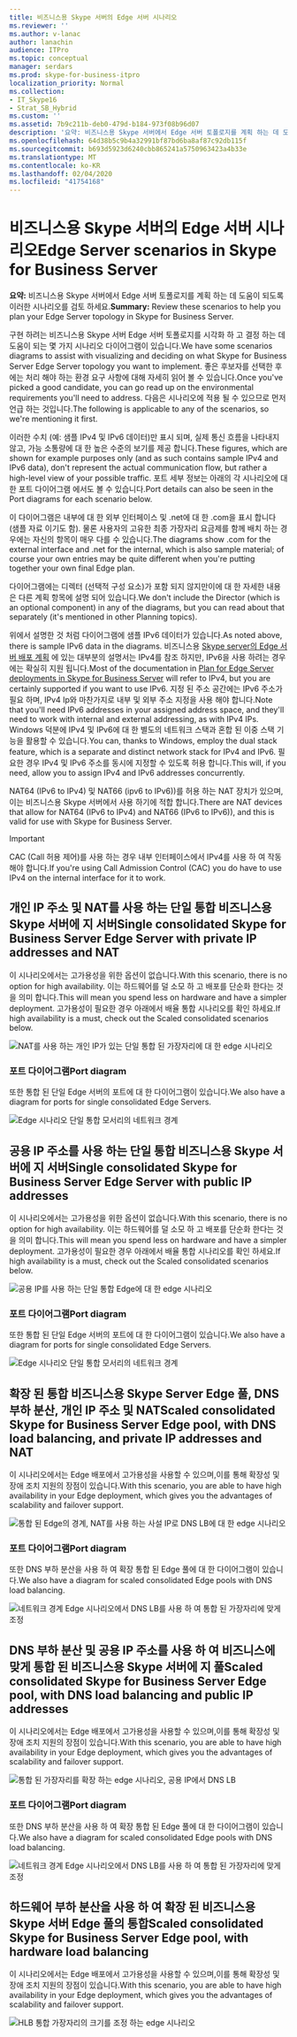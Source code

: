 ```yaml
---
title: 비즈니스용 Skype 서버의 Edge 서버 시나리오
ms.reviewer: ''
ms.author: v-lanac
author: lanachin
audience: ITPro
ms.topic: conceptual
manager: serdars
ms.prod: skype-for-business-itpro
localization_priority: Normal
ms.collection:
- IT_Skype16
- Strat_SB_Hybrid
ms.custom: ''
ms.assetid: 7b9c211b-deb0-479d-b184-973f08b96d07
description: '요약: 비즈니스용 Skype 서버에서 Edge 서버 토폴로지를 계획 하는 데 도움이 되도록 이러한 시나리오를 검토 합니다.'
ms.openlocfilehash: 64d38b5c9b4a32991bf87bd6ba8af87c92db115f
ms.sourcegitcommit: b693d5923d6240cbb865241a5750963423a4b33e
ms.translationtype: MT
ms.contentlocale: ko-KR
ms.lasthandoff: 02/04/2020
ms.locfileid: "41754168"
---
```

# <a name="edge-server-scenarios-in-skype-for-business-server"></a><span data-ttu-id="d2ca1-103">비즈니스용 Skype 서버의 Edge 서버 시나리오</span><span class="sxs-lookup"><span data-stu-id="d2ca1-103">Edge Server scenarios in Skype for Business Server</span></span>
 
<span data-ttu-id="d2ca1-104">**요약:** 비즈니스용 Skype 서버에서 Edge 서버 토폴로지를 계획 하는 데 도움이 되도록 이러한 시나리오를 검토 하세요.</span><span class="sxs-lookup"><span data-stu-id="d2ca1-104">**Summary:** Review these scenarios to help you plan your Edge Server topology in Skype for Business Server.</span></span>
  
<span data-ttu-id="d2ca1-105">구현 하려는 비즈니스용 Skype 서버 Edge 서버 토폴로지를 시각화 하 고 결정 하는 데 도움이 되는 몇 가지 시나리오 다이어그램이 있습니다.</span><span class="sxs-lookup"><span data-stu-id="d2ca1-105">We have some scenarios diagrams to assist with visualizing and deciding on what Skype for Business Server Edge Server topology you want to implement.</span></span> <span data-ttu-id="d2ca1-106">좋은 후보자를 선택한 후에는 처리 해야 하는 환경 요구 사항에 대해 자세히 읽어 볼 수 있습니다.</span><span class="sxs-lookup"><span data-stu-id="d2ca1-106">Once you've picked a good candidate, you can go read up on the environmental requirements you'll need to address.</span></span> <span data-ttu-id="d2ca1-107">다음은 시나리오에 적용 될 수 있으므로 먼저 언급 하는 것입니다.</span><span class="sxs-lookup"><span data-stu-id="d2ca1-107">The following is applicable to any of the scenarios, so we're mentioning it first.</span></span>
  
<span data-ttu-id="d2ca1-108">이러한 수치 (예: 샘플 IPv4 및 IPv6 데이터)만 표시 되며, 실제 통신 흐름을 나타내지 않고, 가능 소통량에 대 한 높은 수준의 보기를 제공 합니다.</span><span class="sxs-lookup"><span data-stu-id="d2ca1-108">These figures, which are shown for example purposes only (and as such contains sample IPv4 and IPv6 data), don't represent the actual communication flow, but rather a high-level view of your possible traffic.</span></span> <span data-ttu-id="d2ca1-109">포트 세부 정보는 아래의 각 시나리오에 대 한 포트 다이어그램 에서도 볼 수 있습니다.</span><span class="sxs-lookup"><span data-stu-id="d2ca1-109">Port details can also be seen in the Port diagrams for each scenario below.</span></span>
  
<span data-ttu-id="d2ca1-110">이 다이어그램은 내부에 대 한 외부 인터페이스 및 .net에 대 한 .com을 표시 합니다 (샘플 자료 이기도 함). 물론 사용자의 고유한 최종 가장자리 요금제를 함께 배치 하는 경우에는 자신의 항목이 매우 다를 수 있습니다.</span><span class="sxs-lookup"><span data-stu-id="d2ca1-110">The diagrams show .com for the external interface and .net for the internal, which is also sample material; of course your own entries may be quite different when you're putting together your own final Edge plan.</span></span>
  
<span data-ttu-id="d2ca1-111">다이어그램에는 디렉터 (선택적 구성 요소)가 포함 되지 않지만이에 대 한 자세한 내용은 다른 계획 항목에 설명 되어 있습니다.</span><span class="sxs-lookup"><span data-stu-id="d2ca1-111">We don't include the Director (which is an optional component) in any of the diagrams, but you can read about that separately (it's mentioned in other Planning topics).</span></span>
  
<span data-ttu-id="d2ca1-112">위에서 설명한 것 처럼 다이어그램에 샘플 IPv6 데이터가 있습니다.</span><span class="sxs-lookup"><span data-stu-id="d2ca1-112">As noted above, there is sample IPv6 data in the diagrams.</span></span> <span data-ttu-id="d2ca1-113">비즈니스용 [Skype server의 Edge 서버 배포 계획](edge-server-deployments.md) 에 있는 대부분의 설명서는 IPv4를 참조 하지만, IPv6을 사용 하려는 경우에는 확실히 지원 됩니다.</span><span class="sxs-lookup"><span data-stu-id="d2ca1-113">Most of the documentation in [Plan for Edge Server deployments in Skype for Business Server](edge-server-deployments.md) will refer to IPv4, but you are certainly supported if you want to use IPv6.</span></span> <span data-ttu-id="d2ca1-114">지정 된 주소 공간에는 IPv6 주소가 필요 하며, IPv4 Ip와 마찬가지로 내부 및 외부 주소 지정을 사용 해야 합니다.</span><span class="sxs-lookup"><span data-stu-id="d2ca1-114">Note that you'll need IPv6 addresses in your assigned address space, and they'll need to work with internal and external addressing, as with IPv4 IPs.</span></span> <span data-ttu-id="d2ca1-115">Windows 덕분에 IPv4 및 IPv6에 대 한 별도의 네트워크 스택과 혼합 된 이중 스택 기능을 활용할 수 있습니다.</span><span class="sxs-lookup"><span data-stu-id="d2ca1-115">You can, thanks to Windows, employ the dual stack feature, which is a separate and distinct network stack for IPv4 and IPv6.</span></span> <span data-ttu-id="d2ca1-116">필요한 경우 IPv4 및 IPv6 주소를 동시에 지정할 수 있도록 허용 합니다.</span><span class="sxs-lookup"><span data-stu-id="d2ca1-116">This will, if you need, allow you to assign IPv4 and IPv6 addresses concurrently.</span></span>
  
<span data-ttu-id="d2ca1-117">NAT64 (IPv6 to IPv4) 및 NAT66 (ipv6 to IPv6))를 허용 하는 NAT 장치가 있으며,이는 비즈니스용 Skype 서버에서 사용 하기에 적합 합니다.</span><span class="sxs-lookup"><span data-stu-id="d2ca1-117">There are NAT devices that allow for NAT64 (IPv6 to IPv4) and NAT66 (IPv6 to IPv6)), and this is valid for use with Skype for Business Server.</span></span>
  
> [!IMPORTANT]
> <span data-ttu-id="d2ca1-118">CAC (Call 허용 제어)를 사용 하는 경우 내부 인터페이스에서 IPv4를 사용 하 여 작동 해야 합니다.</span><span class="sxs-lookup"><span data-stu-id="d2ca1-118">If you're using Call Admission Control (CAC) you do have to use IPv4 on the internal interface for it to work.</span></span> 
  
## <a name="single-consolidated-skype-for-business-server-edge-server-with-private-ip-addresses-and-nat"></a><span data-ttu-id="d2ca1-119">개인 IP 주소 및 NAT를 사용 하는 단일 통합 비즈니스용 Skype 서버에 지 서버</span><span class="sxs-lookup"><span data-stu-id="d2ca1-119">Single consolidated Skype for Business Server Edge Server with private IP addresses and NAT</span></span>

<span data-ttu-id="d2ca1-120">이 시나리오에서는 고가용성을 위한 옵션이 없습니다.</span><span class="sxs-lookup"><span data-stu-id="d2ca1-120">With this scenario, there is no option for high availability.</span></span> <span data-ttu-id="d2ca1-121">이는 하드웨어를 덜 소모 하 고 배포를 단순화 한다는 것을 의미 합니다.</span><span class="sxs-lookup"><span data-stu-id="d2ca1-121">This will mean you spend less on hardware and have a simpler deployment.</span></span> <span data-ttu-id="d2ca1-122">고가용성이 필요한 경우 아래에서 배율 통합 시나리오를 확인 하세요.</span><span class="sxs-lookup"><span data-stu-id="d2ca1-122">If high availability is a must, check out the Scaled consolidated scenarios below.</span></span>
  
![NAT를 사용 하는 개인 IP가 있는 단일 통합 된 가장자리에 대 한 edge 시나리오](../../media/Plan_LyncServer_Edge_Scenario_SingleConsolidatedEdgePrivateIP.jpg)
  
### <a name="port-diagram"></a><span data-ttu-id="d2ca1-124">포트 다이어그램</span><span class="sxs-lookup"><span data-stu-id="d2ca1-124">Port diagram</span></span>

<span data-ttu-id="d2ca1-125">또한 통합 된 단일 Edge 서버의 포트에 대 한 다이어그램이 있습니다.</span><span class="sxs-lookup"><span data-stu-id="d2ca1-125">We also have a diagram for ports for single consolidated Edge Servers.</span></span>
  
![Edge 시나리오 단일 통합 모서리의 네트워크 경계](../../media/Plan_LyncServer_Edge_NetPerimeter_SingleConsolidatedEdge.jpg)
  
## <a name="single-consolidated-skype-for-business-server-edge-server-with-public-ip-addresses"></a><span data-ttu-id="d2ca1-127">공용 IP 주소를 사용 하는 단일 통합 비즈니스용 Skype 서버에 지 서버</span><span class="sxs-lookup"><span data-stu-id="d2ca1-127">Single consolidated Skype for Business Server Edge Server with public IP addresses</span></span>

<span data-ttu-id="d2ca1-128">이 시나리오에서는 고가용성을 위한 옵션이 없습니다.</span><span class="sxs-lookup"><span data-stu-id="d2ca1-128">With this scenario, there is no option for high availability.</span></span> <span data-ttu-id="d2ca1-129">이는 하드웨어를 덜 소모 하 고 배포를 단순화 한다는 것을 의미 합니다.</span><span class="sxs-lookup"><span data-stu-id="d2ca1-129">This will mean you spend less on hardware and have a simpler deployment.</span></span> <span data-ttu-id="d2ca1-130">고가용성이 필요한 경우 아래에서 배율 통합 시나리오를 확인 하세요.</span><span class="sxs-lookup"><span data-stu-id="d2ca1-130">If high availability is a must, check out the Scaled consolidated scenarios below.</span></span>
  
![공용 IP를 사용 하는 단일 통합 Edge에 대 한 edge 시나리오](../../media/Plan_LyncServer_Edge_Scenario_SingleConsolidatedEdgePublicIP.jpg)
  
### <a name="port-diagram"></a><span data-ttu-id="d2ca1-132">포트 다이어그램</span><span class="sxs-lookup"><span data-stu-id="d2ca1-132">Port diagram</span></span>

<span data-ttu-id="d2ca1-133">또한 통합 된 단일 Edge 서버의 포트에 대 한 다이어그램이 있습니다.</span><span class="sxs-lookup"><span data-stu-id="d2ca1-133">We also have a diagram for ports for single consolidated Edge Servers.</span></span>
  
![Edge 시나리오 단일 통합 모서리의 네트워크 경계](../../media/Plan_LyncServer_Edge_NetPerimeter_SingleConsolidatedEdge.jpg)
  
## <a name="scaled-consolidated-skype-for-business-server-edge-pool-with-dns-load-balancing-and-private-ip-addresses-and-nat"></a><span data-ttu-id="d2ca1-135">확장 된 통합 비즈니스용 Skype Server Edge 풀, DNS 부하 분산, 개인 IP 주소 및 NAT</span><span class="sxs-lookup"><span data-stu-id="d2ca1-135">Scaled consolidated Skype for Business Server Edge pool, with DNS load balancing, and private IP addresses and NAT</span></span>

<span data-ttu-id="d2ca1-136">이 시나리오에서는 Edge 배포에서 고가용성을 사용할 수 있으며,이를 통해 확장성 및 장애 조치 지원의 장점이 있습니다.</span><span class="sxs-lookup"><span data-stu-id="d2ca1-136">With this scenario, you are able to have high availability in your Edge deployment, which gives you the advantages of scalability and failover support.</span></span>
  
![통합 된 Edge의 경계, NAT를 사용 하는 사설 IP로 DNS LB에 대 한 edge 시나리오](../../media/Plan_LyncServer_Edge_Scenario_ScaledConsolidatedEdgeDNSLBPrivateIP.jpg)
  
### <a name="port-diagram"></a><span data-ttu-id="d2ca1-138">포트 다이어그램</span><span class="sxs-lookup"><span data-stu-id="d2ca1-138">Port diagram</span></span>

<span data-ttu-id="d2ca1-139">또한 DNS 부하 분산을 사용 하 여 확장 통합 된 Edge 풀에 대 한 다이어그램이 있습니다.</span><span class="sxs-lookup"><span data-stu-id="d2ca1-139">We also have a diagram for scaled consolidated Edge pools with DNS load balancing.</span></span>
  
![네트워크 경계 Edge 시나리오에서 DNS LB를 사용 하 여 통합 된 가장자리에 맞게 조정](../../media/Plan_LyncServer_Edge_NetPerimeter_ScaledConsolidatedEdgeDNSLB.jpg)
  
## <a name="scaled-consolidated-skype-for-business-server-edge-pool-with-dns-load-balancing-and-public-ip-addresses"></a><span data-ttu-id="d2ca1-141">DNS 부하 분산 및 공용 IP 주소를 사용 하 여 비즈니스에 맞게 통합 된 비즈니스용 Skype 서버에 지 풀</span><span class="sxs-lookup"><span data-stu-id="d2ca1-141">Scaled consolidated Skype for Business Server Edge pool, with DNS load balancing and public IP addresses</span></span>

<span data-ttu-id="d2ca1-142">이 시나리오에서는 Edge 배포에서 고가용성을 사용할 수 있으며,이를 통해 확장성 및 장애 조치 지원의 장점이 있습니다.</span><span class="sxs-lookup"><span data-stu-id="d2ca1-142">With this scenario, you are able to have high availability in your Edge deployment, which gives you the advantages of scalability and failover support.</span></span>
  
![통합 된 가장자리를 확장 하는 edge 시나리오, 공용 IP에서 DNS LB](../../media/Plan_LyncServer_Edge_Scenario_ScaledConsolidatedEdgeDNSLBPublicIP.jpg)
  
### <a name="port-diagram"></a><span data-ttu-id="d2ca1-144">포트 다이어그램</span><span class="sxs-lookup"><span data-stu-id="d2ca1-144">Port diagram</span></span>

<span data-ttu-id="d2ca1-145">또한 DNS 부하 분산을 사용 하 여 확장 통합 된 Edge 풀에 대 한 다이어그램이 있습니다.</span><span class="sxs-lookup"><span data-stu-id="d2ca1-145">We also have a diagram for scaled consolidated Edge pools with DNS load balancing.</span></span>
  
![네트워크 경계 Edge 시나리오에서 DNS LB를 사용 하 여 통합 된 가장자리에 맞게 조정](../../media/Plan_LyncServer_Edge_NetPerimeter_ScaledConsolidatedEdgeDNSLB.jpg)
  
## <a name="scaled-consolidated-skype-for-business-server-edge-pool-with-hardware-load-balancing"></a><span data-ttu-id="d2ca1-147">하드웨어 부하 분산을 사용 하 여 확장 된 비즈니스용 Skype 서버 Edge 풀의 통합</span><span class="sxs-lookup"><span data-stu-id="d2ca1-147">Scaled consolidated Skype for Business Server Edge pool, with hardware load balancing</span></span>

<span data-ttu-id="d2ca1-148">이 시나리오에서는 Edge 배포에서 고가용성을 사용할 수 있으며,이를 통해 확장성 및 장애 조치 지원의 장점이 있습니다.</span><span class="sxs-lookup"><span data-stu-id="d2ca1-148">With this scenario, you are able to have high availability in your Edge deployment, which gives you the advantages of scalability and failover support.</span></span>
  
![HLB 통합 가장자리의 크기를 조정 하는 edge 시나리오](../../media/Plan_LyncServer_Edge_Scenario_ScaledConsolidatedEdgeHLB.jpg)
 
